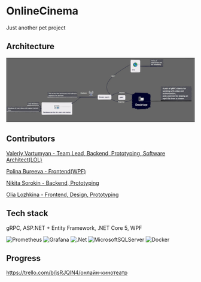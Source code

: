 # OnlineCinema
Just another pet project

## Architecture
![](.github/Architecture.jpg)

## Contributors
[Valeriy Vartumyan - Team Lead, Backend, Prototyping, Software Architect(LOL)](github.com/DeoEsor)

[Polina Bureeva - Frontend(WPF)](https://github.com/vecherochek)

[Nikita Sorokin - Backend, Prototyping](https://github.com/sornick01)

[Olia Lozhkina - Frontend, Design, Prototyping](https://github.com/JoFNash)

## Tech stack

gRPC, ASP.NET + Entity Framework, .NET Core 5, WPF

![Prometheus](https://img.shields.io/badge/Prometheus-E6522C?style=for-the-badge&logo=Prometheus&logoColor=white)
![Grafana](https://img.shields.io/badge/grafana-%23F46800.svg?style=for-the-badge&logo=grafana&logoColor=white)
![.Net](https://img.shields.io/badge/.NET-5C2D91?style=for-the-badge&logo=.net&logoColor=white)
![MicrosoftSQLServer](https://img.shields.io/badge/Microsoft%20SQL%20Sever-CC2927?style=for-the-badge&logo=microsoft%20sql%20server&logoColor=white)
![Docker](https://img.shields.io/badge/docker-%230db7ed.svg?style=for-the-badge&logo=docker&logoColor=white)

## Progress

https://trello.com/b/jsRJQlN4/онлайн-кинотеатр
